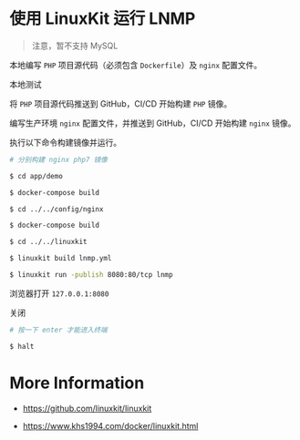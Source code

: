 # 使用 LinuxKit 运行 LNMP

>注意，暂不支持 MySQL

本地编写 `PHP` 项目源代码（必须包含 `Dockerfile`）及 `nginx` 配置文件。

本地测试

将 `PHP` 项目源代码推送到 GitHub，CI/CD 开始构建 `PHP` 镜像。

编写生产环境 `nginx` 配置文件，并推送到 GitHub，CI/CD 开始构建 `nginx` 镜像。

执行以下命令构建镜像并运行。

```bash
# 分别构建 nginx php7 镜像

$ cd app/demo

$ docker-compose build

$ cd ../../config/nginx

$ docker-compose build

$ cd ../../linuxkit

$ linuxkit build lnmp.yml

$ linuxkit run -publish 8080:80/tcp lnmp
```

浏览器打开 `127.0.0.1:8080`

关闭

```bash
# 按一下 enter 才能进入终端

$ halt
```

# More Information

* https://github.com/linuxkit/linuxkit

* https://www.khs1994.com/docker/linuxkit.html

